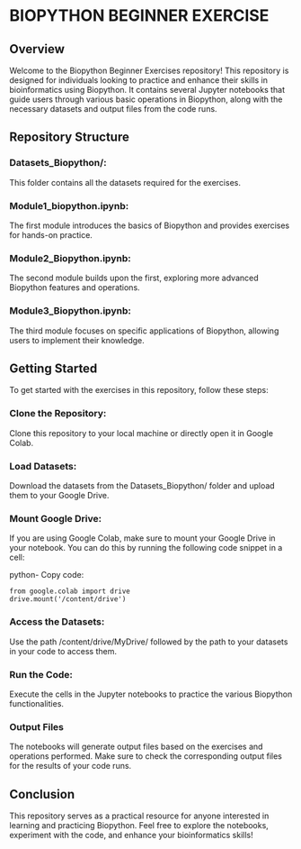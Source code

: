 # BIOPYTHON BEGINNER EXERCISE

## Overview
Welcome to the Biopython Beginner Exercises repository! This repository is designed for individuals looking to practice and enhance their skills in bioinformatics using Biopython. It contains several Jupyter notebooks that guide users through various basic operations in Biopython, along with the necessary datasets and output files from the code runs.

## Repository Structure
### Datasets_Biopython/: 
This folder contains all the datasets required for the exercises.
### Module1_biopython.ipynb:
The first module introduces the basics of Biopython and provides exercises for hands-on practice.
### Module2_Biopython.ipynb:
The second module builds upon the first, exploring more advanced Biopython features and operations.
### Module3_Biopython.ipynb: 
The third module focuses on specific applications of Biopython, allowing users to implement their knowledge.

## Getting Started
To get started with the exercises in this repository, follow these steps:

### Clone the Repository: 
Clone this repository to your local machine or directly open it in Google Colab.

### Load Datasets:
Download the datasets from the Datasets_Biopython/ folder and upload them to your Google Drive.

### Mount Google Drive:
If you are using Google Colab, make sure to mount your Google Drive in your notebook. You can do this by running the following code snippet in a cell:

python- Copy code:
```
from google.colab import drive
drive.mount('/content/drive')
 ```

### Access the Datasets: 
Use the path /content/drive/MyDrive/ followed by the path to your datasets in your code to access them.

### Run the Code:
Execute the cells in the Jupyter notebooks to practice the various Biopython functionalities.

### Output Files
The notebooks will generate output files based on the exercises and operations performed. Make sure to check the corresponding output files for the results of your code runs.

## Conclusion
This repository serves as a practical resource for anyone interested in learning and practicing Biopython. Feel free to explore the notebooks, experiment with the code, and enhance your bioinformatics skills!


